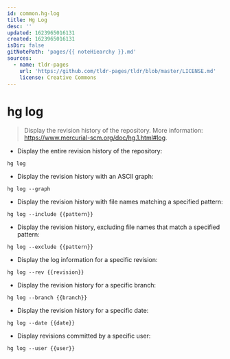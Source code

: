 ```yaml
---
id: common.hg-log
title: Hg Log
desc: ''
updated: 1623965016131
created: 1623965016131
isDir: false
gitNotePath: 'pages/{{ noteHiearchy }}.md'
sources:
  - name: tldr-pages
    url: 'https://github.com/tldr-pages/tldr/blob/master/LICENSE.md'
    license: Creative Commons
---
```

# hg log

> Display the revision history of the repository.
> More information: <https://www.mercurial-scm.org/doc/hg.1.html#log>.

- Display the entire revision history of the repository:

`hg log`

- Display the revision history with an ASCII graph:

`hg log --graph`

- Display the revision history with file names matching a specified pattern:

`hg log --include {{pattern}}`

- Display the revision history, excluding file names that match a specified pattern:

`hg log --exclude {{pattern}}`

- Display the log information for a specific revision:

`hg log --rev {{revision}}`

- Display the revision history for a specific branch:

`hg log --branch {{branch}}`

- Display the revision history for a specific date:

`hg log --date {{date}}`

- Display revisions committed by a specific user:

`hg log --user {{user}}`

